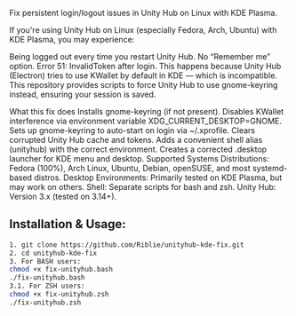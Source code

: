 Fix persistent login/logout issues in Unity Hub on Linux with KDE Plasma. 

If you're using Unity Hub on Linux (especially Fedora, Arch, Ubuntu) with KDE Plasma, you may experience:

Being logged out every time you restart Unity Hub.
No “Remember me” option.
Error 51: InvalidToken after login.
This happens because Unity Hub (Electron) tries to use KWallet by default in KDE — which is incompatible.
This repository provides scripts to force Unity Hub to use gnome-keyring instead, ensuring your session is saved.

What this fix does
Installs gnome-keyring (if not present).
Disables KWallet interference via environment variable XDG_CURRENT_DESKTOP=GNOME.
Sets up gnome-keyring to auto-start on login via ~/.xprofile.
Clears corrupted Unity Hub cache and tokens.
Adds a convenient shell alias (unityhub) with the correct environment.
Creates a corrected .desktop launcher for KDE menu and desktop.
Supported Systems
Distributions: Fedora (100%), Arch Linux, Ubuntu, Debian, openSUSE, and most systemd-based distros.
Desktop Environments: Primarily tested on KDE Plasma, but may work on others.
Shell: Separate scripts for bash and zsh.
Unity Hub: Version 3.x (tested on 3.14+).

## Installation & Usage:

```bash
1. git clone https://github.com/Riblie/unityhub-kde-fix.git
2. cd unityhub-kde-fix
3. For BASH users: 
chmod +x fix-unityhub.bash 
./fix-unityhub.bash
3.1. For ZSH users:
chmod +x fix-unityhub.zsh
./fix-unityhub.zsh

